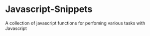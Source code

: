 # Javascript-Snippets
A collection of javascript functions for perfoming various tasks with Javascript
